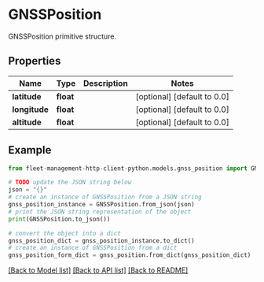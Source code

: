 # GNSSPosition

GNSSPosition primitive structure.

## Properties

Name | Type | Description | Notes
------------ | ------------- | ------------- | -------------
**latitude** | **float** |  | [optional] [default to 0.0]
**longitude** | **float** |  | [optional] [default to 0.0]
**altitude** | **float** |  | [optional] [default to 0.0]

## Example

```python
from fleet-management-http-client-python.models.gnss_position import GNSSPosition

# TODO update the JSON string below
json = "{}"
# create an instance of GNSSPosition from a JSON string
gnss_position_instance = GNSSPosition.from_json(json)
# print the JSON string representation of the object
print(GNSSPosition.to_json())

# convert the object into a dict
gnss_position_dict = gnss_position_instance.to_dict()
# create an instance of GNSSPosition from a dict
gnss_position_form_dict = gnss_position.from_dict(gnss_position_dict)
```
[[Back to Model list]](../README.md#documentation-for-models) [[Back to API list]](../README.md#documentation-for-api-endpoints) [[Back to README]](../README.md)


